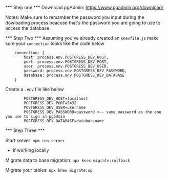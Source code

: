 *** Step one ***
Download pgAdmin: https://www.pgadmin.org/download/

Notes: Make sure to remamber the password you input during the dowloading process beacuse that's the password you are going to use to access the database.

*** Step Two ***
Assuming you've already created an `knexfile.js` make sure your `connection` looks like the code below

		connection: {
			host: process.env.POSTGRESS_DEV_HOST,
			port: process.env.POSTGRESS_DEV_PORT,
			user: process.env.POSTGRESS_DEV_USER,
			password: process.env.POSTGRESS_DEV_PASSWORD,
			database: process.env.POSTGRESS_DEV_DATABASE
		}

Create a `.env` file like below 

            POSTGRESS_DEV_HOST=localhost
            POSTGRESS_DEV_PORT=5432
            POSTGRESS_DEV_USER=username
            POSTGRESS_DEV_PASSWORD=password <-- same password as the one you use to sign in pgadmin
            POSTGRESS_DEV_DATABASE=databasename

*** Step Three *** 

Start server: `npm run server`

* if working locally 

Migrate data to base migration: `npx knex migrate:rollback`  

Migrate your tables: `npx knex migrate:up`